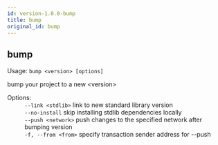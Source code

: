 ```yaml
---
id: version-1.0.0-bump
title: bump
original_id: bump
---
```


<div class="cli-command"><h2 class="cli-title">bump</h2><p class="cli-usage">Usage: <code>bump &lt;version&gt; [options]</code></p><p>bump your project to a new &lt;version&gt;<br/></p><dl><dt><span>Options:</span></dt><dd><div><code>--link &lt;stdlib&gt;</code> link to new standard library version</div><div><code>--no-install</code> skip installing stdlib dependencies locally</div><div><code>--push &lt;network&gt;</code> push changes to the specified network after bumping version</div><div><code>-f, --from &lt;from&gt;</code> specify transaction sender address for --push</div></dd></dl></div>
